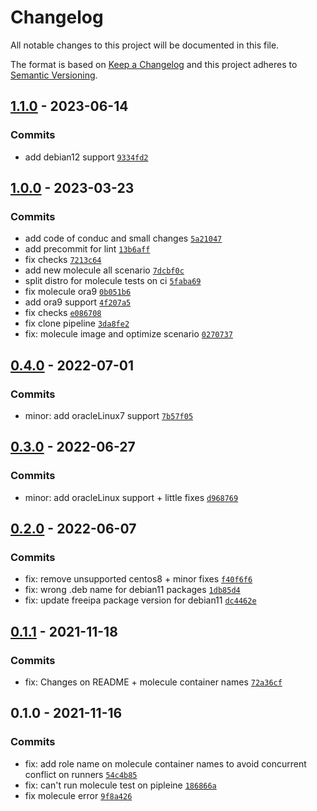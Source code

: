 # Changelog

All notable changes to this project will be documented in this file.

The format is based on [Keep a Changelog](https://keepachangelog.com/en/1.0.0/)
and this project adheres to [Semantic Versioning](https://semver.org/spec/v2.0.0.html).

## [1.1.0](https://github.com/lotusnoir/ansible-apps_freeipa_client/compare/1.0.0...1.1.0) - 2023-06-14

### Commits

- add debian12 support [`9334fd2`](https://github.com/lotusnoir/ansible-apps_freeipa_client/commit/9334fd29d74a849e2ed383c055d34864e559d86e)

## [1.0.0](https://github.com/lotusnoir/ansible-apps_freeipa_client/compare/0.4.0...1.0.0) - 2023-03-23

### Commits

- add code of conduc and small changes [`5a21047`](https://github.com/lotusnoir/ansible-apps_freeipa_client/commit/5a2104719feb9b31900a8f28b591b92cbee518f5)
- add precommit for lint [`13b6aff`](https://github.com/lotusnoir/ansible-apps_freeipa_client/commit/13b6affc26684ac916752a1b242d3b3aa685c395)
- fix checks [`7213c64`](https://github.com/lotusnoir/ansible-apps_freeipa_client/commit/7213c647c8b6c5303156d428316a8ada1065ab9e)
- add new molecule all scenario [`7dcbf0c`](https://github.com/lotusnoir/ansible-apps_freeipa_client/commit/7dcbf0c0846873faaf98e9fa3721dcd5428e90f8)
- split distro for molecule tests on ci [`5faba69`](https://github.com/lotusnoir/ansible-apps_freeipa_client/commit/5faba697ebc584aec3003493a1e757ade4325162)
- fix molecule ora9 [`0b051b6`](https://github.com/lotusnoir/ansible-apps_freeipa_client/commit/0b051b6a9d244d07a4e203249f6de0a7d771b8b0)
- add ora9 support [`4f207a5`](https://github.com/lotusnoir/ansible-apps_freeipa_client/commit/4f207a57b43f1d09796abb39ea41d1c275b637a9)
- fix checks [`e086708`](https://github.com/lotusnoir/ansible-apps_freeipa_client/commit/e086708109696e927268992b07948b33e45c3e98)
- fix clone pipeline [`3da8fe2`](https://github.com/lotusnoir/ansible-apps_freeipa_client/commit/3da8fe2f3c5f38ef71b85579ba9d44a9c5d9c9b9)
- fix: molecule image and optimize scenario [`0270737`](https://github.com/lotusnoir/ansible-apps_freeipa_client/commit/0270737856aff19604f797b1b51b8d68cd821b54)

## [0.4.0](https://github.com/lotusnoir/ansible-apps_freeipa_client/compare/0.3.0...0.4.0) - 2022-07-01

### Commits

- minor: add oracleLinux7 support [`7b57f05`](https://github.com/lotusnoir/ansible-apps_freeipa_client/commit/7b57f0531caadaa9823ca55e8b3a7d3245abb998)

## [0.3.0](https://github.com/lotusnoir/ansible-apps_freeipa_client/compare/0.2.0...0.3.0) - 2022-06-27

### Commits

- minor: add oracleLinux support + little fixes [`d968769`](https://github.com/lotusnoir/ansible-apps_freeipa_client/commit/d968769a3e68799006c79089546c1f4901c51963)

## [0.2.0](https://github.com/lotusnoir/ansible-apps_freeipa_client/compare/0.1.1...0.2.0) - 2022-06-07

### Commits

- fix: remove unsupported centos8 + minor fixes [`f40f6f6`](https://github.com/lotusnoir/ansible-apps_freeipa_client/commit/f40f6f6656bcec3dbe7e4a171ff7a8eab72f3b20)
- fix: wrong .deb name for debian11 packages [`1db85d4`](https://github.com/lotusnoir/ansible-apps_freeipa_client/commit/1db85d42edda2b2cffdba41e0fa33c2f91541740)
- fix: update freeipa package version for debian11 [`dc4462e`](https://github.com/lotusnoir/ansible-apps_freeipa_client/commit/dc4462e0acead66a615ad8af79d8553bec42660f)

## [0.1.1](https://github.com/lotusnoir/ansible-apps_freeipa_client/compare/0.1.0...0.1.1) - 2021-11-18

### Commits

- fix: Changes on README + molecule container names [`72a36cf`](https://github.com/lotusnoir/ansible-apps_freeipa_client/commit/72a36cf63a8e89b8ddc2f7aa2406a5464e9baf25)

## 0.1.0 - 2021-11-16

### Commits

- fix: add role name on molecule container names to avoid concurrent conflict on runners [`54c4b85`](https://github.com/lotusnoir/ansible-apps_freeipa_client/commit/54c4b85e081b05381c3373a579b0650c00e31b5d)
- fix: can't run molecule test on pipleine [`186866a`](https://github.com/lotusnoir/ansible-apps_freeipa_client/commit/186866aea39ef4018f108478273837e0a7dd9e71)
- fix molecule error [`9f8a426`](https://github.com/lotusnoir/ansible-apps_freeipa_client/commit/9f8a4266d11ea58fa98726cde871f7c448f17032)
